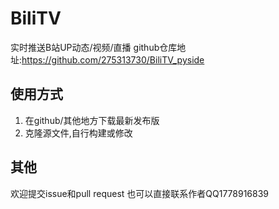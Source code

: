 # BiliTV
实时推送B站UP动态/视频/直播
github仓库地址:https://github.com/275313730/BiliTV_pyside

## 使用方式
1. 在github/其他地方下载最新发布版
2. 克隆源文件,自行构建或修改

## 其他
欢迎提交issue和pull request
也可以直接联系作者QQ1778916839